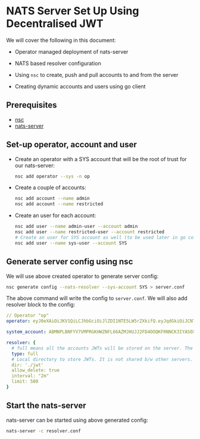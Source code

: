 # NATS Server Set Up Using Decentralised JWT

We will cover the following in this document:

- Operator managed deployment of nats-server

- NATS based resolver configuration

- Using `nsc` to create, push and pull accounts to and from the server

- Creating dynamic accounts and users using go client

## Prerequisites

- [nsc](https://github.com/nats-io/nsc)
- [nats-server](https://docs.nats.io/running-a-nats-service/introduction/installation)

## Set-up operator, account and user

- Create an operator with a SYS account that will be the root of trust for our nats-server:

    ``` bash
    nsc add operator --sys -n op
    ```

- Create a couple of accounts:

    ``` bash
    nsc add account --name admin
    nsc add account --name restricted
    ```

- Create an user for each account:

    ``` bash
    nsc add user --name admin-user --account admin
    nsc add user --name restricted-user --account restricted
    # Create an user for SYS account as well (to be used later in go code):
    nsc add user --name sys-user --account SYS
    ```

## Generate server config using nsc

We will use above created operator to generate server config:

``` bash
nsc generate config --nats-resolver --sys-account SYS > server.conf
```

The above command will write the config to `server.conf`. We will also add resolver block to the config:

``` yaml
// Operator "op"
operator: eyJ0eXAiOiJKV1QiLCJhbGciOiJlZDI1NTE5LW5rZXkifQ.eyJqdGkiOiJCNTQ0U1BPQkEyR0I3Qk5XNUhCR0ZVRzI3NVRZV0xCRkRaRUdJQlNLNzdWVlE1QkRFNjRBIiwiaWF0IjoxNjQzMzA2OTc4LCJpc3MiOiJPQUhUS1RXN0M3TVFFNDZXMkg3STRIQkxUUFc1N1VPNUZBNEVHSE9UNFU1TUVFSzRNQzVWWUpRUyIsIm5hbWUiOiJzZXJ2ZXIxLW9wIiwic3ViIjoiT0FIVEtUVzdDN01RRTQ2VzJIN0k0SEJMVFBXNTdVTzVGQTRFR0hPVDRVNU1FRUs0TUM1VllKUVMiLCJuYXRzIjp7InN5c3RlbV9hY2NvdW50IjoiQUJNTlBMQk5GWVY3Vk1QUkdLSFdaTkZMNjZBWk1KSFVKSjJGRDRPT1FLRlJOTkNLM0lZQVNPWDQiLCJ0eXBlIjoib3BlcmF0b3IiLCJ2ZXJzaW9uIjoyfX0.q_SbINQUTZtLf6JlAiMT_J_V2oK057e4qV3riaJeW3e5mmqy0qAn_fPpK1RNXZPxKilG5G3QAF9JGpQJ6HF9BA

system_account: ABMNPLBNFYV7VMPRGKHWZNFL66AZMJHUJJ2FD4OOQKFRNNCK3IYASOX4

resolver: {
  # full means all the accounts JWTs will be stored on the server. The other type is cache which is based on LRU.
  type: full
  # Local directory to store JWTs. It is not shared b/w other servers.
  dir: './jwt'
  allow_delete: true
  interval: "2m"
  limit: 500
}
```

## Start the nats-server

nats-server can be started using above generated config:

``` bash
nats-server -c resolver.conf
```
